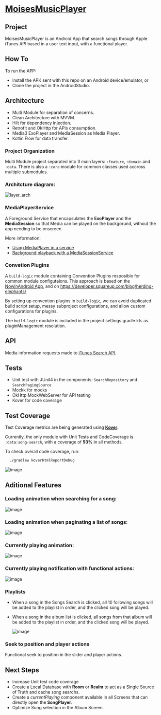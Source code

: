 # [MoisesMusicPlayer](https://github.com/VctorMoraes/MoisesMusicPlayer)

## Project
MoisesMusicPlayer is an Android App that search songs through Apple iTunes API based in a user text input, with a functional player.

## How To
To run the APP:
* Install the APK sent with this repo on an Android device/emulator, or
* Clone the project in the AndroidStudio.

## Architecture
* Multi Module for separation of concerns.
* Clean Architecture with MVVM.
* Hilt for dependency injection.
* Retrofit and OkHttp for APIs consumption.
* Media3 ExoPlayer and MediaSession as Media Player.
* Kotlin Flow for data transfer.

### Project Organization
Multi Module project separated into 3 main layers: `:feature`, `:domain` and `:data`. There is also a `:core` module for common classes used accross multiple submodules.

### Architcture diagram:
![layer_arch](https://github.com/user-attachments/assets/22504bc1-8e9d-42c4-b6be-5a1a20a13d43)

### MediaPlayerService
A Foreground Service that encapsulates the **ExoPlayer** and the **MediaSession** so that Media can be played on the backgorund, without the app needing to be onscreen.

More information:
* [Using MediaPlayer in a service](https://developer.android.com/media/platform/mediaplayer#mpandservices)
* [Background playback with a MediaSessionService](https://developer.android.com/media/media3/session/background-playback)

### Convetion Plugins
A `build-logic` module containing Convention Plugins resposible for common module configutaions. This approach is based on the [NowInAndroid App](https://github.com/android/nowinandroid/blob/c1d6c88bb06b28507fa99d38c7e90a545b51dcbf/build-logic/README.md), and on https://developer.squareup.com/blog/herding-elephants/

By setting up convention plugins in `build-logic`, we can avoid duplicated build script setup, messy subproject configurations, and allow custom configurations for plugins.

The `build-logic` module is included in the project settings.gradle.kts as pluginManagement resolution.

## API
Media information requests made to [iTunes Search API](https://developer.apple.com/library/archive/documentation/AudioVideo/Conceptual/iTuneSearchAPI/Searching.html#//apple_ref/doc/uid/TP40017632-CH5-SW1).

## Tests
* Unit test with JUnit4 in the components: `SearchRepository` and `SearchPagingSource`
* Mockk for mocks
* OkHttp MockWebServer for API testing
* Kover for code coverage

## Test Coverage
Test Coverage metrics are being generated using [**Kover**](https://github.com/Kotlin/kotlinx-kover).

Currently, the only module with Unit Tests and CodeCoverage is `:data:song-search`, with a coverage of **53%** in all methods.

To check overall code coverage, run:
```bash
  ./gradlew koverHtmlReportDebug
```

![image](https://github.com/user-attachments/assets/7a596085-4475-4246-8f93-7e36f960af9e)

## Aditional Features
### Loading animation when searching for a song:
![image](https://github.com/user-attachments/assets/6e8c601b-32ee-491a-ae25-b55cae4adda7)

### Loading animation when paginating a list of songs:
![image](https://github.com/user-attachments/assets/a375422d-b1d3-4b42-b14c-0bac5cabbdef)

### Currently playing animation:
![image](https://github.com/user-attachments/assets/514222fb-c27b-4732-b2fe-2741a51735dc)

### Currently playing notification with functional actions:
![image](https://github.com/user-attachments/assets/532819fa-2a7c-4d4c-a328-85d9214e72e6)

### Playlists
* When a song in the Songs Search is clicked, all 10 following songs will be added to the playlist in order, and the clicked song will be played.
* When a song in the album list is clicked, all songs from that album will be added to the playlist in order, and the clicked song will be played.

  ![image](https://github.com/user-attachments/assets/a795da07-7a37-42c0-ac3f-befdb3b8d8cf)

### Seek to position and player actions
Functional seek to position in the slider and player actions.

## Next Steps
* Increase Unit test code coverage
* Create a Local Database with **Room** or **Realm** to act as a Single Source of Truth and cache song searchs.
* Create a *currentPlaying* component available in all Screens that can directly open the **SongPlayer**.
* Optimize Song selection in the Album Screen.
